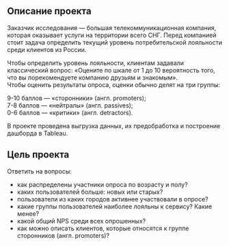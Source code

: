 ## Описание проекта

Заказчик исследования — большая телекоммуникационная компания, которая оказывает услуги на территории всего СНГ.
Перед компанией стоит задача определить текущий уровень потребительской лояльности среди клиентов из России.

Чтобы определить уровень лояльности, клиентам задавали классический вопрос: «Оцените по шкале от 1 до 10 вероятность того, что вы порекомендуете компанию друзьям и знакомым».   
Чтобы оценить результаты опроса, оценки обычно делят на три группы:  

9-10 баллов — «cторонники» (англ. promoters);  
7-8 баллов — «нейтралы» (англ. passives);  
0-6 баллов — «критики» (англ. detractors).  

В проекте проведена выгрузка данных, их предобработка и построение дашборда в Tableau.

## Цель проекта

Ответить на вопросы:
- как распределены участники опроса по возрасту и полу?
- каких пользователей больше: новых или старых?
- пользователи из каких городов активнее участвовали в опросе?
- какие группы пользователей наиболее лояльны к сервису? Какие менее?
- какой общий NPS среди всех опрошенных?
- как можно описать клиентов, которые относятся к группе cторонников (англ. promoters)?
